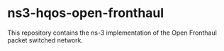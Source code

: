 # ns3-hqos-open-fronthaul
This repository contains the ns-3 implementation of the Open Fronthaul packet switched network.
